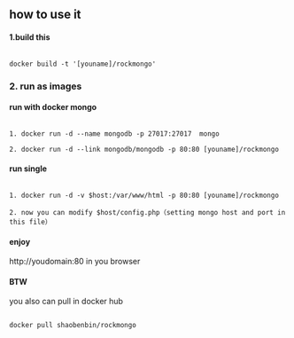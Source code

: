 ## how to use it

#### 1.build this

```

docker build -t '[youname]/rockmongo'

```

### 2. run as images

#### run with docker mongo

```

1. docker run -d --name mongodb -p 27017:27017  mongo

2. docker run -d --link mongodb/mongodb -p 80:80 [youname]/rockmongo

```

#### run single

```

1. docker run -d -v $host:/var/www/html -p 80:80 [youname]/rockmongo

2. now you can modify $host/config.php（setting mongo host and port in this file）

```

#### enjoy
http://youdomain:80 in you browser


#### BTW

you also can pull in docker hub

```

docker pull shaobenbin/rockmongo

```
